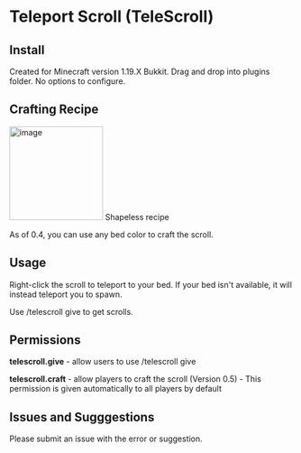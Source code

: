 # Teleport Scroll (TeleScroll)
## Install
Created for Minecraft version 1.19.X Bukkit.
Drag and drop into plugins folder. No options to configure.

## Crafting Recipe 
<img width="166" alt="image" src="https://user-images.githubusercontent.com/121291600/209433372-8b81203d-51a1-4344-b7f5-c363310b0e2a.png">
Shapeless recipe

As of 0.4, you can use any bed color to craft the scroll.

## Usage
Right-click the scroll to teleport to your bed. If your bed isn't available, it will instead teleport you to spawn.

Use /telescroll give <amount> to get scrolls.

## Permissions
**telescroll.give** - allow users to use /telescroll give <amount>
  
**telescroll.craft** - allow players to craft the scroll (Version 0.5) - This permission is given automatically to all players by default

## Issues and Sugggestions
Please submit an issue with the error or suggestion.
